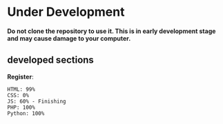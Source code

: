 # Under Development

**Do not clone the repository to use it. This is in early development stage and may cause damage to your computer.**

## developed sections

**Register**: 
```
HTML: 99%
CSS: 0%
JS: 60% - Finishing
PHP: 100%
Python: 100%
```
